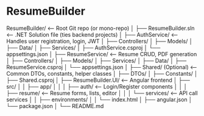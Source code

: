 # ResumeBuilder

ResumeBuilder/                        <-- Root Git repo (or mono-repo)
│
├── ResumeBuilder.sln                <-- .NET Solution file (ties backend projects)
│
├── AuthService/                     <-- Handles user registration, login, JWT
│   ├── Controllers/
│   ├── Models/
│   ├── Data/
│   ├── Services/
│   ├── AuthService.csproj
│   └── appsettings.json
│
├── ResumeService/                   <-- Resume CRUD, PDF generation
│   ├── Controllers/
│   ├── Models/
│   ├── Services/
│   ├── Data/
│   ├── ResumeService.csproj
│   └── appsettings.json
│
├── Shared/ (Optional)               <-- Common DTOs, constants, helper classes
│   ├── DTOs/
│   ├── Constants/
│   ├── Shared.csproj
│
├── ResumeBuilder.UI/                <-- Angular frontend
│   ├── src/
│   │   ├── app/
│   │   │   ├── auth/               <-- Login/Register components
│   │   │   ├── resume/             <-- Resume forms, lists, editor
│   │   │   └── services/           <-- API call services
│   │   ├── environments/
│   │   └── index.html
│   ├── angular.json
│   └── package.json
│
└── README.md
